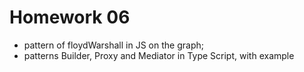 # Homework 06

- pattern of floydWarshall in JS on the graph;
- patterns Builder, Proxy and Mediator in Type Script, with example

